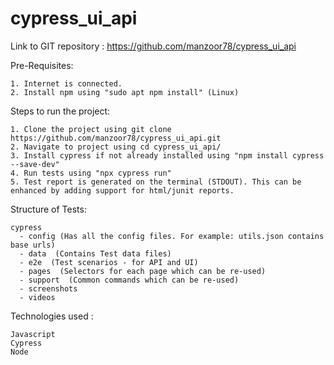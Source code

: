 # cypress_ui_api

Link to GIT repository : https://github.com/manzoor78/cypress_ui_api

Pre-Requisites:

    1. Internet is connected. 
    2. Install npm using "sudo apt npm install" (Linux)

Steps to run the project:

    1. Clone the project using git clone https://github.com/manzoor78/cypress_ui_api.git
    2. Navigate to project using cd cypress_ui_api/
    3. Install cypress if not already installed using "npm install cypress --save-dev"
    4. Run tests using "npx cypress run"
    5. Test report is generated on the terminal (STDOUT). This can be enhanced by adding support for html/junit reports.

Structure of Tests:

    cypress
      - config (Has all the config files. For example: utils.json contains base urls) 
      - data  (Contains Test data files)
      - e2e  (Test scenarios - for API and UI)
      - pages  (Selectors for each page which can be re-used)
      - support  (Common commands which can be re-used)
      - screenshots
      - videos
      
      

Technologies used :

    Javascript
    Cypress
    Node
    
